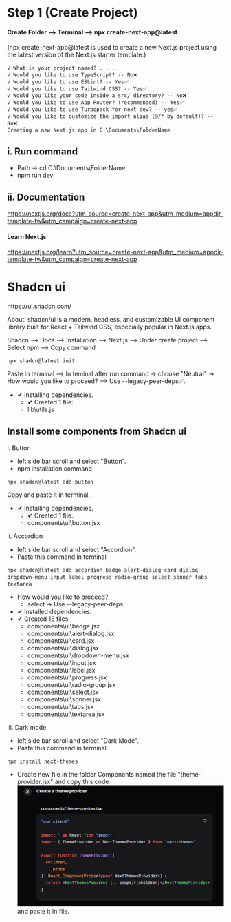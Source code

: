 # Step 1 (Create Project)
#### Create Folder --> Terminal --> npx create-next-app@latest

(npx create-next-app@latest is used to create a new Next.js project using the latest version of the Next.js starter template.)

```
√ What is your project named? ... .
√ Would you like to use TypeScript? -- No❌
√ Would you like to use ESLint? -- Yes✅
√ Would you like to use Tailwind CSS? -- Yes✅
√ Would you like your code inside a src/ directory? -- No❌
√ Would you like to use App Router? (recommended) -- Yes✅
√ Would you like to use Turbopack for next dev? -- yes✅
√ Would you like to customize the import alias (@/* by default)? -- No❌
Creating a new Next.js app in C:\Documents\FolderName
```
## i. Run command 
- Path -> cd C:\Documents\FolderName
- npm run dev
## ii. Documentation
https://nextjs.org/docs?utm_source=create-next-app&utm_medium=appdir-template-tw&utm_campaign=create-next-app
#### Learn Next.js
https://nextjs.org/learn?utm_source=create-next-app&utm_medium=appdir-template-tw&utm_campaign=create-next-app

# Shadcn ui 

https://ui.shadcn.com/

About: shadcn/ui is a modern, headless, and customizable UI component library built for React + Tailwind CSS, especially popular in Next.js apps.

Shadcn --> Docs --> Installation --> Next.js --> Under create project --> Select npm --> Copy command
```
npx shadcn@latest init
```
 Paste in terminal --> In teminal after run command -> choose "Neutral" -> How would you like to proceed? --> Use --legacy-peer-deps✅.
- ✔ Installing dependencies.
  - ✔ Created 1 file:
  - lib\utils.js

## Install some components from Shadcn ui
i. Button 
- left side bar scroll and select "Button".
- npm installation command 
```
npx shadcn@latest add button
```
Copy and paste it in terminal.
- ✔ Installing dependencies.
  - ✔ Created 1 file:
  - components\ui\button.jsx

 ii. Accordion
  - left side bar scroll and select "Accordion".
  - Paste this command in terminal 
  ```
  npx shadcn@latest add accordion badge alert-dialog card dialog dropdown-menu input label progress radio-group select sonner tabs textarea
  ```
  - How would you like to proceed? 
    - select -> Use --legacy-peer-deps.
  - ✔ Installed dependencies.
- ✔ Created 13 files:
    - components\ui\badge.jsx
    - components\ui\alert-dialog.jsx
    - components\ui\card.jsx
    - components\ui\dialog.jsx
    - components\ui\dropdown-menu.jsx
    - components\ui\input.jsx
    - components\ui\label.jsx
    - components\ui\progress.jsx
    - components\ui\radio-group.jsx
    - components\ui\select.jsx
    - components\ui\sonner.jsx
    - components\ui\tabs.jsx
    - components\ui\textarea.jsx

iii. Dark mode
  - left side bar scroll and select "Dark Mode".
  - Paste this command in terminal.
  ```
  npm install next-themes
```
- Create new file in the folder Components named the file "theme-provider.jsx" and copy this code ![alt text]({602722FC-A664-4BA8-BB2F-901292319775}.png)
and paste it in file.